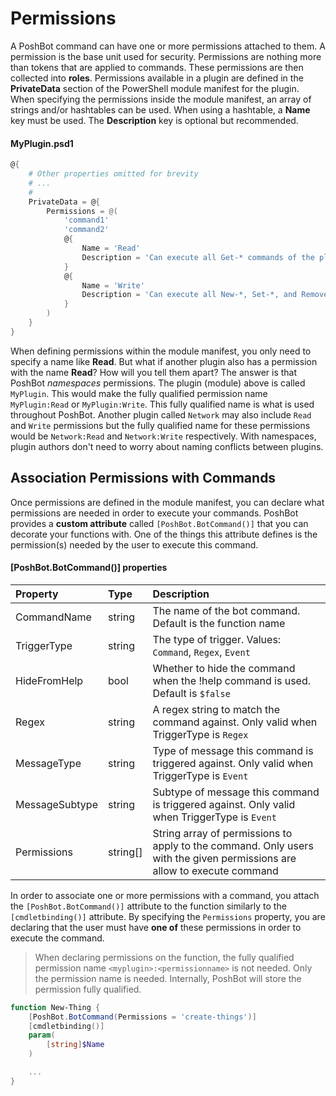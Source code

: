 
# Permissions

A PoshBot command can have one or more permissions attached to them.
A permission is the base unit used for security.
Permissions are nothing more than tokens that are applied to commands.
These permissions are then collected into **roles**.
Permissions available in a plugin are defined in the **PrivateData** section of the PowerShell module manifest for the plugin.
When specifying the permissions inside the module manifest, an array of strings and/or hashtables can be used.
When using a hashtable, a **Name** key must be used.
The **Description** key is optional but recommended.

#### MyPlugin.psd1

```powershell
@{
    # Other properties omitted for brevity
    # ...
    #
    PrivateData = @{
        Permissions = @(
            'command1'
            'command2'
            @{
                Name = 'Read'
                Description = 'Can execute all Get-* commands of the plugin'
            }
            @{
                Name = 'Write'
                Description = 'Can execute all New-*, Set-*, and Remove-* commands of the plugin'
            }
        )
    }
}
```

When defining permissions within the module manifest, you only need to specify a name like **Read**.
But what if another plugin also has a permission with the name **Read**?
How will you tell them apart?
The answer is that PoshBot *namespaces* permissions.
The plugin (module) above is called `MyPlugin`.
This would make the fully qualified permission name `MyPlugin:Read` or `MyPlugin:Write`.
This fully qualified name is what is used throughout PoshBot.
Another plugin called `Network` may also include `Read` and `Write` permissions but the fully qualified name for these permissions would be `Network:Read` and `Network:Write` respectively.
With namespaces, plugin authors don't need to worry about naming conflicts between plugins.

## Association Permissions with Commands

Once permissions are defined in the module manifest, you can declare what permissions are needed in order to execute your commands.
PoshBot provides a **custom attribute** called `[PoshBot.BotCommand()]` that you can decorate your functions with.
One of the things this attribute defines is the permission(s) needed by the user to execute this command.

#### [PoshBot.BotCommand()] properties

| Property       | Type     | Description |
| :--------------|:---------|:------------|
| CommandName    | string   | The name of the bot command. Default is the function name
| TriggerType    | string   | The type of trigger. Values: `Command`, `Regex`, `Event`
| HideFromHelp   | bool     | Whether to hide the command when the !help command is used. Default is `$false`
| Regex          | string   | A regex string to match the command against. Only valid when TriggerType is `Regex`
| MessageType    | string   | Type of message this command is triggered against. Only valid when TriggerType is `Event`
| MessageSubtype | string   | Subtype of message this command is triggered against. Only valid when TriggerType is `Event`
| Permissions    | string[] | String array of permissions to apply to the command. Only users with the given permissions are allow to execute command

In order to associate one or more permissions with a command, you attach the `[PoshBot.BotCommand()]` attribute to the function similarly to the `[cmdletbinding()]` attribute.
By specifying the `Permissions` property, you are declaring that the user must have **one of** these permissions in order to execute the command.

> When declaring permissions on the function, the fully qualified permission name `<myplugin>:<permissionname>` is not needed.
> Only the permission name is needed. Internally, PoshBot will store the permission fully qualified.

```powershell
function New-Thing {
    [PoshBot.BotCommand(Permissions = 'create-things')]
    [cmdletbinding()]
    param(
        [string]$Name
    )

    ...
}

```
